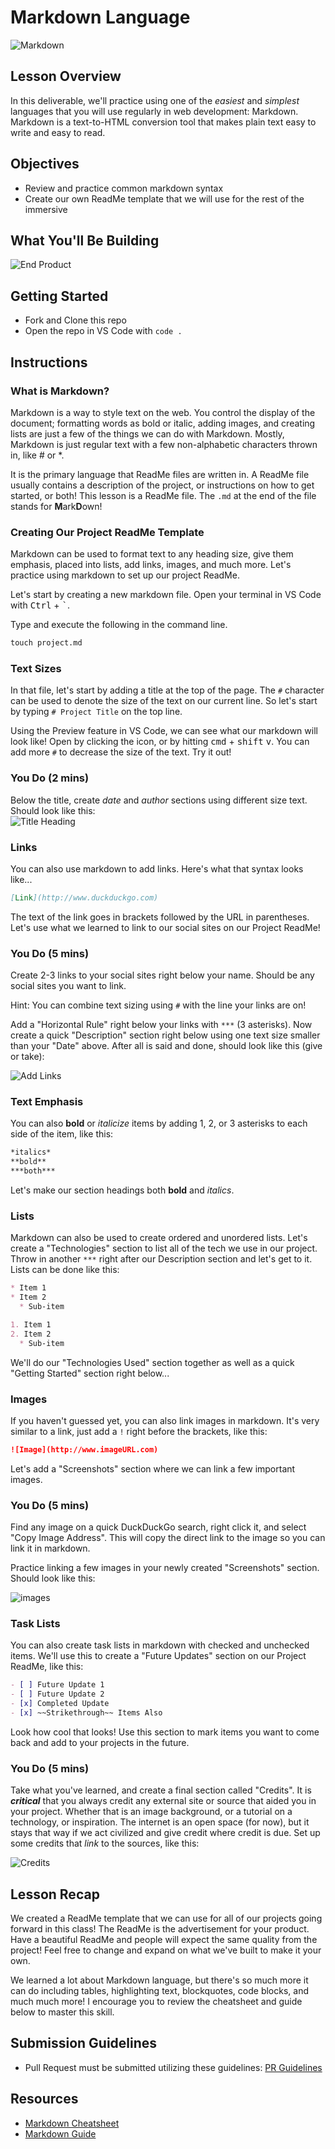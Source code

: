 # Markdown Language

![Markdown](https://justyy.com/wp-content/uploads/2016/01/markdown-syntax-language.png)

## Lesson Overview
In this deliverable, we'll practice using one of the *easiest* and *simplest* languages that you will use regularly in web development: Markdown.  Markdown is a text-to-HTML conversion tool that makes plain text easy to write and easy to read. 

## Objectives
  - Review and practice common markdown syntax
  - Create our own ReadMe template that we will use for the rest of the immersive
## What You'll Be Building
![End Product](https://i.imgur.com/Onbj3eC.png)

## Getting Started
  - Fork and Clone this repo
  - Open the repo in VS Code with `code .`

## Instructions

### What is Markdown?
Markdown is a way to style text on the web. You control the display of the document; formatting words as
bold or italic, adding images, and creating lists are just a few of the things we can do with Markdown. Mostly,
Markdown is just regular text with a few non-alphabetic characters thrown in, like # or *.

It is the primary language that ReadMe files are written in.  A ReadMe file usually contains a description of the project, or instructions on how to get started, or both! This lesson is a ReadMe file.  The ` .md ` at the end of the file stands for **M**ark**D**own!
  
### Creating Our Project ReadMe Template
Markdown can be used to format text to any heading size, give them emphasis, placed into lists, add links, images, and much more.  Let's practice using markdown to set up our project ReadMe.

Let's start by creating a new markdown file. Open your terminal in VS Code with <kbd>Ctrl</kbd> + <kbd>`</kbd>.

Type and execute the following in the command line.
```markdown
touch project.md
```

### Text Sizes

In that file, let's start by adding a title at the top of the page. The ` # ` character can be used to denote the size of the text on our current line. So let's start by typing ` # Project Title ` on the top line.

Using the Preview feature in VS Code, we can see what our markdown will look like! Open by clicking the icon, or by hitting <kbd>cmd</kbd> + <kbd>shift</kbd> <kbd>v</kbd>. You can add more ` # ` to decrease the size of the text. Try it out!  

### You Do (2 mins)
Below the title, create *date* and *author* sections using different size text. Should look like this:
<br>
![Title Heading](https://i.imgur.com/xqUr8re.png)

### Links
You can also use markdown to add links.  Here's what that syntax looks like...

```markdown
[Link](http://www.duckduckgo.com)
```
The text of the link goes in brackets followed by the URL in parentheses.  Let's use what we learned to link to our social sites on our Project ReadMe!
### You Do (5 mins)
Create 2-3 links to your social sites right below your name. Should be any social sites you want to link.

Hint: You can combine text sizing using ` # ` with the line your links are on!

Add a "Horizontal Rule" right below your links with ` *** ` (3 asterisks).  Now create a quick "Description" section right below using one text size smaller than your "Date" above. After all is said and done, should look like this (give or take):

![Add Links](https://i.imgur.com/9acxp9f.png)

### Text Emphasis
You can also **bold** or *italicize* items by adding 1, 2, or 3 asterisks to each side of the item, like this:
```markdown
*italics*
**bold**
***both***
```

Let's make our section headings both **bold** and *italics*.
### Lists
Markdown can also be used to create ordered and unordered lists.  Let's create a "Technologies" section to list all of the tech we use in our project. Throw in another ` *** ` right after our Description section and let's get to it.  Lists can be done like this:
```markdown
* Item 1
* Item 2
  * Sub-item

1. Item 1
2. Item 2
  * Sub-item
```
We'll do our "Technologies Used" section together as well as a quick "Getting Started" section right below...

### Images
If you haven't guessed yet, you can also link images in markdown. It's very similar to a link, just add a ` ! ` right before the brackets, like this:
```markdown
![Image](http://www.imageURL.com)
```

Let's add a "Screenshots" section where we can link a few important images.

### You Do (5 mins)
Find any image on a quick DuckDuckGo search, right click it, and select "Copy Image Address". This will copy the direct link to the image so you can link it in markdown.

Practice linking a few images in your newly created "Screenshots" section. Should look like this:

![images](https://i.imgur.com/BRhpJCN.png)

### Task Lists
You can also create task lists in markdown with checked and unchecked items. We'll use this to create a "Future Updates" section on our Project ReadMe, like this:
```markdown
- [ ] Future Update 1
- [ ] Future Update 2
- [x] Completed Update
- [x] ~~Strikethrough~~ Items Also
```
Look how cool that looks! Use this section to mark items you want to come back and add to your projects in the future.

### You Do (5 mins)
Take what you've learned, and create a final section called "Credits".  It is ***critical*** that you always credit any external site or source that aided you in your project. Whether that is an image background, or a tutorial on a technology, or inspiration.  The internet is an open space (for now), but it stays that way if we act civilized and give credit where credit is due.  Set up some credits that *link* to the sources, like this:

![Credits](https://i.imgur.com/j3or5xj.png)

## Lesson Recap
We created a ReadMe template that we can use for all of our projects going forward in this class! The ReadMe is the advertisement for your product.  Have a beautiful ReadMe and people will expect the same quality from the project!  Feel free to change and expand on what we've built to make it your own.

We learned a lot about Markdown language, but there's so much more it can do including tables, highlighting text, blockquotes, code blocks, and much much more! I encourage you to review the cheatsheet and guide below to master this skill.

## Submission Guidelines
- Pull Request must be submitted utilizing these guidelines: [PR Guidelines](https://github.com/SEI-R-6-21/template_pull_request)

## Resources
 - [Markdown Cheatsheet](https://www.markdownguide.org/cheat-sheet/)
 - [Markdown Guide](https://ia.net/writer/support/general/markdown-guide)
